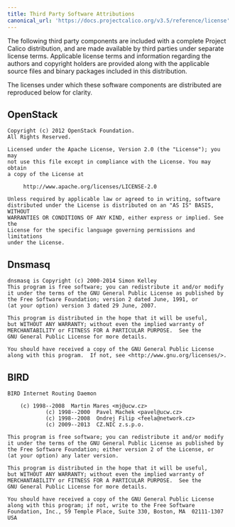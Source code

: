 ```yaml
---
title: Third Party Software Attributions
canonical_url: 'https://docs.projectcalico.org/v3.5/reference/license'
---
```



The following third party components are included with a complete
Project Calico distribution, and are made available by third parties
under separate license terms. Applicable license terms and information
regarding the authors and copyright holders are provided along with the
applicable source files and binary packages included in this
distribution.

The licenses under which these software components are distributed are
reproduced below for clarity.

## OpenStack

    Copyright (c) 2012 OpenStack Foundation.
    All Rights Reserved.

    Licensed under the Apache License, Version 2.0 (the "License"); you may
    not use this file except in compliance with the License. You may obtain
    a copy of the License at

         http://www.apache.org/licenses/LICENSE-2.0

    Unless required by applicable law or agreed to in writing, software
    distributed under the License is distributed on an "AS IS" BASIS, WITHOUT
    WARRANTIES OR CONDITIONS OF ANY KIND, either express or implied. See the
    License for the specific language governing permissions and limitations
    under the License.

## Dnsmasq

    dnsmasq is Copyright (c) 2000-2014 Simon Kelley
    This program is free software; you can redistribute it and/or modify
    it under the terms of the GNU General Public License as published by
    the Free Software Foundation; version 2 dated June, 1991, or
    (at your option) version 3 dated 29 June, 2007.

    This program is distributed in the hope that it will be useful,
    but WITHOUT ANY WARRANTY; without even the implied warranty of
    MERCHANTABILITY or FITNESS FOR A PARTICULAR PURPOSE.  See the
    GNU General Public License for more details.

    You should have received a copy of the GNU General Public License
    along with this program.  If not, see <http://www.gnu.org/licenses/>.

## BIRD

    BIRD Internet Routing Daemon

        (c) 1998--2008  Martin Mares <mj@ucw.cz>
                (c) 1998--2000  Pavel Machek <pavel@ucw.cz>
                (c) 1998--2008  Ondrej Filip <feela@network.cz>
                (c) 2009--2013  CZ.NIC z.s.p.o.

    This program is free software; you can redistribute it and/or modify
    it under the terms of the GNU General Public License as published by
    the Free Software Foundation; either version 2 of the License, or
    (at your option) any later version.

    This program is distributed in the hope that it will be useful,
    but WITHOUT ANY WARRANTY; without even the implied warranty of
    MERCHANTABILITY or FITNESS FOR A PARTICULAR PURPOSE.  See the
    GNU General Public License for more details.

    You should have received a copy of the GNU General Public License
    along with this program; if not, write to the Free Software
    Foundation, Inc., 59 Temple Place, Suite 330, Boston, MA  02111-1307  USA

